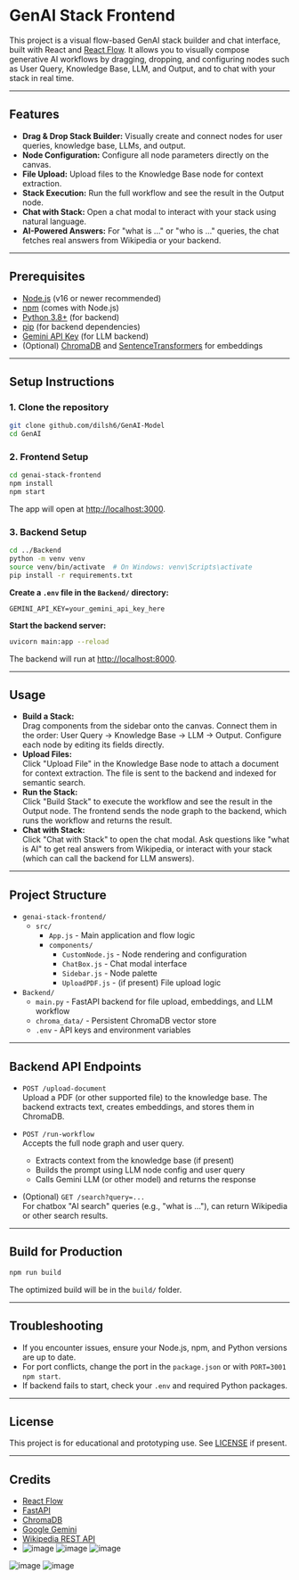 # GenAI Stack Frontend

This project is a visual flow-based GenAI stack builder and chat interface, built with React and [React Flow](https://reactflow.dev/). It allows you to visually compose generative AI workflows by dragging, dropping, and configuring nodes such as User Query, Knowledge Base, LLM, and Output, and to chat with your stack in real time.

---

## Features

- **Drag & Drop Stack Builder:** Visually create and connect nodes for user queries, knowledge base, LLMs, and output.
- **Node Configuration:** Configure all node parameters directly on the canvas.
- **File Upload:** Upload files to the Knowledge Base node for context extraction.
- **Stack Execution:** Run the full workflow and see the result in the Output node.
- **Chat with Stack:** Open a chat modal to interact with your stack using natural language.
- **AI-Powered Answers:** For "what is ..." or "who is ..." queries, the chat fetches real answers from Wikipedia or your backend.

---

## Prerequisites

- [Node.js](https://nodejs.org/) (v16 or newer recommended)
- [npm](https://www.npmjs.com/) (comes with Node.js)
- [Python 3.8+](https://www.python.org/) (for backend)
- [pip](https://pip.pypa.io/en/stable/) (for backend dependencies)
- [Gemini API Key](https://ai.google.dev/) (for LLM backend)
- (Optional) [ChromaDB](https://docs.trychroma.com/) and [SentenceTransformers](https://www.sbert.net/) for embeddings

---

## Setup Instructions

### 1. Clone the repository

```sh
git clone github.com/dilsh6/GenAI-Model
cd GenAI
```

### 2. Frontend Setup

```sh
cd genai-stack-frontend
npm install
npm start
```

The app will open at [http://localhost:3000](http://localhost:3000).

### 3. Backend Setup

```sh
cd ../Backend
python -m venv venv
source venv/bin/activate  # On Windows: venv\Scripts\activate
pip install -r requirements.txt
```

**Create a `.env` file in the `Backend/` directory:**
```
GEMINI_API_KEY=your_gemini_api_key_here
```

**Start the backend server:**
```sh
uvicorn main:app --reload
```
The backend will run at [http://localhost:8000](http://localhost:8000).

---

## Usage

- **Build a Stack:**  
  Drag components from the sidebar onto the canvas. Connect them in the order: User Query → Knowledge Base → LLM → Output. Configure each node by editing its fields directly.
- **Upload Files:**  
  Click "Upload File" in the Knowledge Base node to attach a document for context extraction. The file is sent to the backend and indexed for semantic search.
- **Run the Stack:**  
  Click "Build Stack" to execute the workflow and see the result in the Output node. The frontend sends the node graph to the backend, which runs the workflow and returns the result.
- **Chat with Stack:**  
  Click "Chat with Stack" to open the chat modal. Ask questions like "what is AI" to get real answers from Wikipedia, or interact with your stack (which can call the backend for LLM answers).

---

## Project Structure

- `genai-stack-frontend/`
  - `src/`
    - `App.js` - Main application and flow logic
    - `components/`
      - `CustomNode.js` - Node rendering and configuration
      - `ChatBox.js` - Chat modal interface
      - `Sidebar.js` - Node palette
      - `UploadPDF.js` - (if present) File upload logic
- `Backend/`
  - `main.py` - FastAPI backend for file upload, embeddings, and LLM workflow
  - `chroma_data/` - Persistent ChromaDB vector store
  - `.env` - API keys and environment variables

---

## Backend API Endpoints

- `POST /upload-document`  
  Upload a PDF (or other supported file) to the knowledge base. The backend extracts text, creates embeddings, and stores them in ChromaDB.

- `POST /run-workflow`  
  Accepts the full node graph and user query.  
  - Extracts context from the knowledge base (if present)
  - Builds the prompt using LLM node config and user query
  - Calls Gemini LLM (or other model) and returns the response

- (Optional) `GET /search?query=...`  
  For chatbox "AI search" queries (e.g., "what is ..."), can return Wikipedia or other search results.

---

## Build for Production

```sh
npm run build
```

The optimized build will be in the `build/` folder.

---

## Troubleshooting

- If you encounter issues, ensure your Node.js, npm, and Python versions are up to date.
- For port conflicts, change the port in the `package.json` or with `PORT=3001 npm start`.
- If backend fails to start, check your `.env` and required Python packages.

---

## License

This project is for educational and prototyping use. See [LICENSE](LICENSE) if present.

---

## Credits

- [React Flow](https://reactflow.dev/)
- [FastAPI](https://fastapi.tiangolo.com/)
- [ChromaDB](https://docs.trychroma.com/)
- [Google Gemini](https://ai.google.dev/)
- [Wikipedia REST API](https://www.mediawiki.org/wiki/API:REST_API)
- ![image](https://github.com/user-attachments/assets/253c24d7-2846-48ca-a1f1-ad370541aa62)
![image](https://github.com/user-attachments/assets/ac941960-3719-4dfb-9fae-4587d1ccea31)
![image](https://github.com/user-attachments/assets/58eef32a-022f-4327-b54d-7022c6edc541)

![image](https://github.com/user-attachments/assets/42e06f6d-7051-4238-a6b1-902431d8c772)
![image](https://github.com/user-attachments/assets/681712ea-b763-494c-8973-50b3722b7daa)
